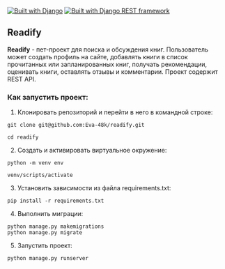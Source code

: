 [![Built with Django](https://img.shields.io/badge/Built_with-Django-32CD32.svg)](https://www.djangoproject.com/)
[![Built with Django REST framework](https://img.shields.io/badge/Built_with-Django_REST_framework-green.svg)](https://www.django-rest-framework.org/)

## Readify

**Readify** - пет-проект для поиска и обсуждения книг. Пользователь может создать профиль на сайте, добавлять книги в список прочитанных или запланированных книг, получать рекомендации, оценивать книги, оставлять отзывы и комментарии. Проект содержит REST API.

### Как запустить проект:

1. Клонировать репозиторий и перейти в него в командной строке:

```
git clone git@github.com:Eva-48k/readify.git
```

```
cd readify
```

2. Cоздать и активировать виртуальное окружение:

```
python -m venv env
```

```
venv/scripts/activate
```

3. Установить зависимости из файла requirements.txt:

```
pip install -r requirements.txt
```

4. Выполнить миграции:

```
python manage.py makemigrations
python manage.py migrate
```

5. Запустить проект:

```
python manage.py runserver
```
